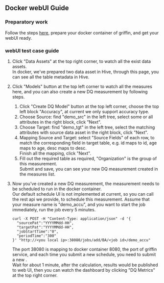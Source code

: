 ## Docker webUI Guide

### Preparatory work

Follow the steps [here](https://github.com/apache/incubator-griffin#how-to-run-in-docker), prepare your docker container of griffin, and get your webUI ready.

### webUI test case guide

1.  Click "Data Assets" at the top right corner, to watch all the exist data assets.  
    In docker, we've prepared two data asset in Hive, through this page, you can see all the table metadata in Hive.

2.  Click "Models" button at the top left corner to watch all the measures here, and you can also create a new DQ measurement by following steps.  
    1) Click "Create DQ Model" button at the top left corner, choose the top left block "Accuracy", at current we only support accuracy type.  
    2)  Choose Source: find "demo_src" in the left tree, select some or all attributes in the right block, click "Next".  
    3)  Choose Target: find "demo_tgt" in the left tree, select the matching attributes with source data asset in the right block, click "Next".  
    4)  Mapping Source and Target: select "Source Fields" of each row, to match the corresponding field in target table, e.g. id maps to id, age maps to age, desc maps to desc.   
    Finish all the mapping, click "Next".  
    5)  Fill out the required table as required, "Organization" is the group of this measurement.  
    Submit and save, you can see your new DQ measurement created in the measures list.  

3.  Now you've created a new DQ measurement, the measurement needs to be scheduled to run in the docker container.  
    Our default schedule UI is not implemented at current, so you can call the rest api we provide, to schedule this measurement.
    Assume that your measure name is "demo_accu", and you want to start the job immediately, run the job every 5 minutes.  
    ```
    curl -X POST -H "Content-Type: application/json" -d '{
      "sourcePat":"YYYYMMdd-HH",
      "targetPat":"YYYYMMdd-HH",
      "jobStartTime":"0",
      "periodTime":"300"
    }' "http://<you local ip>:38080/jobs/add/BA/<job id>/demo_accu"
    ```  
    The port 38080 is mapping to docker container 8080, the port of griffin service, and each time you submit a new schedule, you need to submit a new <job id>.  
    Wait for about 1 minute, after the calculation, results would be published to web UI, then you can watch the dashboard by clicking "DQ Metrics" at the top right corner.
